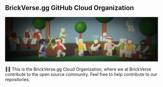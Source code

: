 ## BrickVerse.gg GitHub Cloud Organization
![bv_hero_image](https://github.com/BrickVerse-co/.github/blob/main/BV_BAN.jpg)

🙋‍♀️ This is the BrickVerse.gg Cloud Organization, where we at BrickVerse contribute to the open source community. Feel free to help contribute to our repositories.
